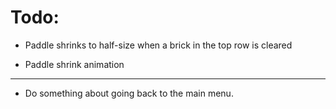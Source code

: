 # Todo:

- Paddle shrinks to half-size when a brick in the top row is cleared

- Paddle shrink animation

------------------------------------------------
- Do something about going back to the main menu.
